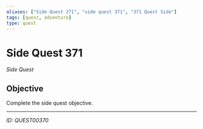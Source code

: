 ```yaml
---
aliases: ["Side Quest 371", "side quest 371", "371 Quest Side"]
tags: [quest, adventure]
type: quest
---
```


# Side Quest 371

*Side Quest*

## Objective
Complete the side quest objective.

---
*ID: QUEST00370*